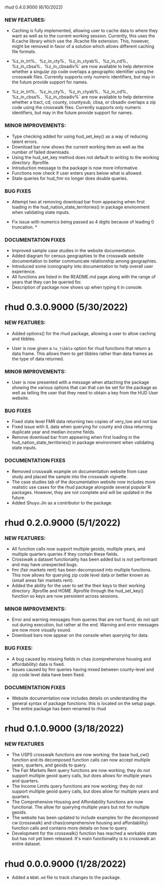 rhud 0.4.0.9000 (6/10/2022)

### NEW FEATURES:
  
  * Caching is fully implemented, allowing user to cache data to where they 
    want as well as to the current working session. Currently, this uses the 
    R.cache library which use the .Rcache file extension. This, however, might
    be removed in favor of a solution which allows different caching file 
    formats.
    
  * %z_in_trt%`, `%z_in_cty%`, `%z_in_ctysb%`, `%z_in_cd%`, `%z_in_cbsa%`, `%z_in_cbsadiv%`
    are now available to help determine whether a singular zip code overlaps
    a geographic identifier using the crosswalk files. Currently supports only
    numeric identifiers, but may in the future provide support for names. 
  
  * %z_in_trt%`, `%z_in_cty%`, `%z_in_ctysb%`, `%z_in_cd%`, `%z_in_cbsa%`, `%z_in_cbsadiv%`
    are now available to help determine whether a tract, cd, county, countysub,
    cbsa, or cbsadiv overlaps a zip code using the crosswalk files. Currently 
    supports only numeric identifiers, but may in the future provide support 
    for names.
  
### MINOR IMPROVEMENTS:

  * Type checking added for using hud_set_key() as a way of reducing 
  latent errors. 
  * Download bar now shows the current working item as well as the 
  number of failed downloads.
  * Using the hud_set_key method does not default to writing to the working 
  directory .Rprofile.
  * Introduction message to the package is now more informative.
  * Functions now check if user enters years below what is allowed.
  * State queries for hud_fmr no longer does double queries.
  
### BUG FIXES

  * Attempt two at removing download bar from appearing when first
  loading in the  hud_nation_state_territories() in package environment when
  validating state inputs. 
  
  * Fix issue with numerics being passed as 4 digits because of leading 0
  truncation. *
  
### DOCUMENTATION FIXES
  
  * Improved sample case studies in the website documentation.
  * Added diagram for census geographies to the crosswalk website documentation
  to better communicate relationship among geographies.
  * Introduced some iconography into documentation to help 
  overall user experience. 
  * All functions are listed in the README.md page along with the range of years
  that they can be queried for.
  * Description of package now shows up when typing it in console.
  
rhud 0.3.0.9000 (5/30/2022)
============================

### NEW FEATURES:

  * Added options() for the rhud package, allowing a user to allow caching and 
  tibbles. 
   
  * User is now given a `to_tibble` option for rhud functions that return a
  data frame. This allows them to get tibbles rather than data frames as the type
  of data returned. 
  
### MINOR IMPROVEMENTS:

  * User is now presented with a message when attaching the package 
  showing the various options that can that can be set for the package as
  well as telling the user that they need to obtain a key from the HUD User
  website. 

### BUG FIXES

  * Fixed state level FMR data returning two copies of very_low and not low
  * Fixed issue with IL data when querying for county and cbsa returning 
  duplicate year and median income fields. 
  * Remove download bar from appearing when first loading in the 
  hud_nation_state_territories() in package environment when validating
  state inputs. 
  
### DOCUMENTATION FIXES

  * Removed crosswalk example on documentation website from case study and 
  placed the sample into the crosswalk vignette. 
  * The case studies tab of the documentation website now includes more 
  realistic use cases for the rhud package alongside several popular R packages.
  However, they are not complete and will be updated in the future. 
  * Added Shuyu Jin as a contributor to the package. 
  

rhud 0.2.0.9000 (5/1/2022)
============================

### NEW FEATURES:

  * All function calls now support multiple geoids, multiple years,
    and multiple quarters queries if they contain these fields.
  * Crosswalk a dataset functionality has been added but is not performant 
    and may have unexpected bugs.
  * fmr (fair markets rent) has been decomposed into
    multiple functions. This now allows for 
    querying zip code level data or better known as
    (small areas fair markets rent).
  * Added the ability for the user to set the their keys to their working
    directory .Rprofile and HOME .Rprofile through the hud_set_key() function 
    so keys are now persistent across sessions.
  
### MINOR IMPROVEMENTS:

  * Error and warning messages from queries that are not found, 
    do not spit out during execution, but rather at the end. Warning and
    error messages are now more visually sound.
  * Download bars now appear on the console when querying for data.

### BUG FIXES:

  * A bug caused by missing fields in chas 
    (comprehensive housing and affordability) data is fixed.
  * Issues caused by fmr queries having mixed between county-level and 
    zip code level data have been fixed.

### DOCUMENTATION FIXES

  * Website documentation now includes details on understanding the general syntax
    of package functions: this is located on the setup page.
  * The entire package has been renamed to rhud


rhud 0.1.0.9000 (3/18/2022)
=============================

### NEW FEATURES

  * The USPS crosswalk functions are now working; the base hud_cw() function 
  and its decomposed function calls can now accept multiple years, quarters,
  and geoids to query.
  * The Fair Markets Rent query functions are now working; they do not support
  multiple geoid query calls, but does allows for multiple years and quarters.
  * The Income Limits query functions are now working; they do not support
  multiple geoid query calls, but does allow for multiple years and quarters.
  * The Comprehensive Housing and Affordability functions are now functional.
  The allow for querying multiple years but not for multiple geoids. 
  * The website has been updated to include examples for the decomposed cw
  (crosswalk) and chas(comprehensive housing and affordability) function calls
  and contains more details on how to query.
  * Development for the crosswalk() function has reached a workable state 
  but has not yet been released. It's main functionality is to crosswalk 
  an entire dataset.

rhud 0.0.0.9000 (1/28/2022)
=============================
  
  * Added a `NEWS.md` file to track changes to the package.
